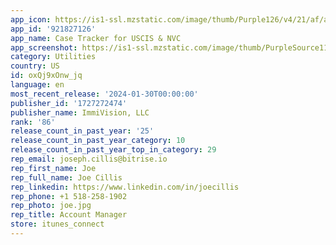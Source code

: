 ```yaml
---
app_icon: https://is1-ssl.mzstatic.com/image/thumb/Purple126/v4/21/af/ac/21afac95-653e-a7cf-36d9-f09e6a7a433f/AppIcon-0-0-1x_U007emarketing-0-7-0-85-220.png/1024x1024bb.png
app_id: '921827126'
app_name: Case Tracker for USCIS & NVC
app_screenshot: https://is1-ssl.mzstatic.com/image/thumb/PurpleSource116/v4/5c/24/2b/5c242bc6-c73a-5895-8d73-fbb79ee5abba/48682347-1b59-422b-bf1c-a8dcae9f385b_1b.png/1242x2208bb.png
category: Utilities
country: US
id: oxQj9xOnw_jq
language: en
most_recent_release: '2024-01-30T00:00:00'
publisher_id: '1727272474'
publisher_name: ImmiVision, LLC
rank: '86'
release_count_in_past_year: '25'
release_count_in_past_year_category: 10
release_count_in_past_year_top_in_category: 29
rep_email: joseph.cillis@bitrise.io
rep_first_name: Joe
rep_full_name: Joe Cillis
rep_linkedin: https://www.linkedin.com/in/joecillis
rep_phone: +1 518-258-1902
rep_photo: joe.jpg
rep_title: Account Manager
store: itunes_connect
---
```

